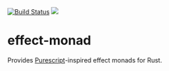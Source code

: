 [![Build Status](https://travis-ci.org/mcoffin/rust-effect-monad.svg?branch=master)](https://travis-ci.org/mcoffin/rust-effect-monad) [![](http://meritbadge.herokuapp.com/rust-effect-monad)](https://crates.io/crates/rust-effect-monad)

# effect-monad

Provides [Purescript](https://purescript.org/)-inspired effect monads for Rust.
